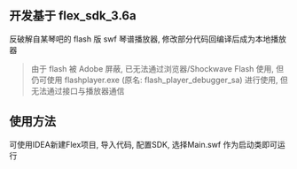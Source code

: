 ## 开发基于 flex_sdk_3.6a

反破解自某琴吧的 flash 版 swf 琴谱播放器, 修改部分代码回编译后成为本地播放器

>由于 flash 被 Adobe 屏蔽, 已无法通过浏览器/Shockwave Flash 使用, 但仍可使用 flashplayer.exe (原名: flash_player_debugger_sa) 进行使用, 但无法通过接口与播放器通信

## 使用方法
可使用IDEA新建Flex项目, 导入代码, 配置SDK, 选择Main.swf 作为启动类即可运行